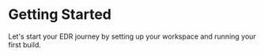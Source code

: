 # Getting Started

Let's start your EDR journey by setting up your workspace and running your first build.
